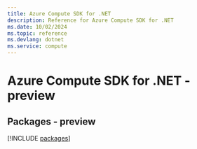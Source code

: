 ```yaml
---
title: Azure Compute SDK for .NET
description: Reference for Azure Compute SDK for .NET
ms.date: 10/02/2024
ms.topic: reference
ms.devlang: dotnet
ms.service: compute
---
```

# Azure Compute SDK for .NET - preview
## Packages - preview
[!INCLUDE [packages](compute-index.md)]